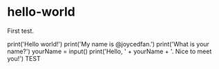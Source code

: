 # hello-world
First test.

print('Hello world!')
print('My name is @joycedfan.')
print('What is your name?')
yourName = input()
print('Hello, ' + yourName + '. Nice to meet you!')
TEST
